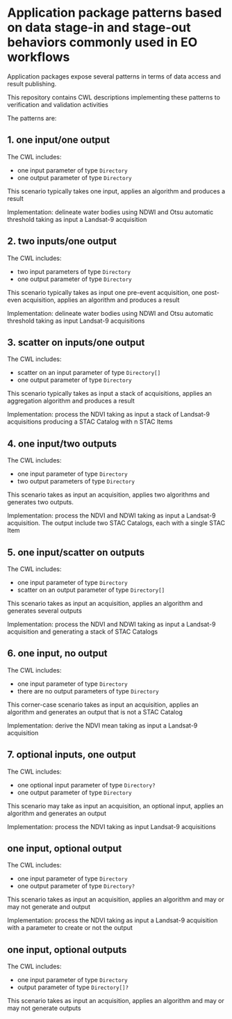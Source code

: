 # Application package patterns based on data stage-in and stage-out behaviors commonly used in EO workflows

Application packages expose several patterns in terms of data access and result publishing.

This repository contains CWL descriptions implementing these patterns to verification and validation activities

The patterns are:

## 1. one input/one output

The CWL includes: 
- one input parameter of type `Directory`
- one output parameter of type `Directory`

This scenario typically takes one input, applies an algorithm and produces a result

Implementation: delineate water bodies using NDWI and Otsu automatic threshold taking as input a Landsat-9 acquisition

## 2. two inputs/one output

The CWL includes: 
- two input parameters of type `Directory`
- one output parameter of type `Directory`

This scenario typically takes as input one pre-event acquisition, one post-even acquisition, applies an algorithm and produces a result

Implementation: delineate water bodies using NDWI and Otsu automatic threshold taking as input Landsat-9 acquisitions

## 3. scatter on inputs/one output

The CWL includes: 
- scatter on an input parameter of type `Directory[]`
- one output parameter of type `Directory`

This scenario typically takes as input a stack of acquisitions, applies an aggregation algorithm and produces a result

Implementation: process the NDVI taking as input a stack of Landsat-9 acquisitions producing a STAC Catalog with n STAC Items

## 4. one input/two outputs

The CWL includes: 
- one input parameter of type `Directory`
- two output parameters of type `Directory`

This scenario takes as input an acquisition, applies two algorithms and generates two outputs.

Implementation: process the NDVI and NDWI taking as input a Landsat-9 acquisition. The output include two STAC Catalogs, each with a single STAC Item

## 5. one input/scatter on outputs

The CWL includes: 
- one input parameter of type `Directory`
- scatter on an output parameter of type `Directory[]`

This scenario takes as input an acquisition, applies an algorithm and generates several outputs

Implementation: process the NDVI and NDWI taking as input a Landsat-9 acquisition and generating a stack of STAC Catalogs

## 6. one input, no output

The CWL includes: 
- one input parameter of type `Directory`
- there are no output parameters of type `Directory`

This corner-case scenario takes as input an acquisition, applies an algorithm and generates an output that is not a STAC Catalog

Implementation: derive the NDVI mean taking as input a Landsat-9 acquisition

## 7. optional inputs, one output

The CWL includes: 
- one optional input parameter of type `Directory?`
- one output parameter of type `Directory`

This scenario may take as input an acquisition, an optional input, applies an algorithm and generates an output

Implementation: process the NDVI taking as input Landsat-9 acquisitions

## one input, optional output

The CWL includes: 
- one input parameter of type `Directory`
- one output parameter of type `Directory?`

This scenario takes as input an acquisition, applies an algorithm and may or may not generate and output 

Implementation: process the NDVI taking as input a Landsat-9 acquisition with a parameter to create or not the output

## one input, optional outputs

The CWL includes: 
- one input parameter of type `Directory`
- output parameter of type `Directory[]?`

This scenario takes as input an acquisition, applies an algorithm and may or may not generate outputs 